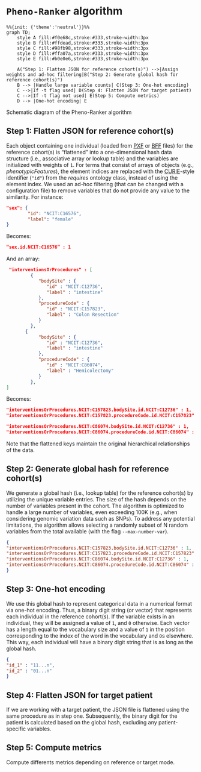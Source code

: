 # `Pheno-Ranker` algorithm

```mermaid
%%{init: {'theme':'neutral'}}%%
graph TD;
    style A fill:#f0e68c,stroke:#333,stroke-width:3px
    style B fill:#ffdead,stroke:#333,stroke-width:3px
    style C fill:#98fb98,stroke:#333,stroke-width:3px
    style D fill:#ffa07a,stroke:#333,stroke-width:3px
    style E fill:#b0e0e6,stroke:#333,stroke-width:3px

    A("Step 1: Flatten JSON for reference cohort(s)") -->|Assign weights and ad-hoc filtering|B("Step 2: Generate global hash for reference cohort(s)")
    B --> |Handle large variable counts| C(Step 3: One-hot encoding)
    C -->|If -t flag used| D(Step 4: Flatten JSON for target patient)
    C -->|If -t flag not used| E(Step 5: Compute metrics)
    D --> |One-hot encoding| E
```

<figcaption>Schematic diagram of the Pheno-Ranker algorithm</figcaption>

## Step 1: Flatten JSON for reference cohort(s)

Each object containing one individual (loaded from [PXF](pxf.md) or [BFF](bff.md) files) for the reference cohort(s) is “flattened” into a one-dimensional hash data structure (i.e., associative array or lookup table) and the variables are initialized with weights of `1`. For terms that consist of arrays of objects (e.g., _phenotypicFeatures_), the element indices are replaced with the [CURIE](https://www.w3.org/TR/curie/)-style identifier (`"id"`) from the _requires_ ontology class, instead of using the element index. We used an ad-hoc filtering (that can be changed with a configuration file) to remove variables that do not provide any value to the similarity. For instance:

```json
"sex": {
        "id": "NCIT:C16576",
        "label": "female"
}
```

Becomes:

```json
“sex.id.NCIT:C16576” : 1
```

And an array:

```json
 "interventionsOrProcedures" : [
         {
            "bodySite" : {
               "id" : "NCIT:C12736",
               "label" : "intestine"
            },
            "procedureCode" : {
               "id" : "NCIT:C157823",
               "label" : "Colon Resection"
            }
         },
       {
            "bodySite" : {
               "id" : "NCIT:C12736",
               "label" : "intestine"
            },
            "procedureCode" : {
               "id" : "NCIT:C86074",
               "label" : "Hemicolectomy"
            }
         },
]

```

Becomes:
```json
"interventionsOrProcedures.NCIT:C157823.bodySite.id.NCIT:C12736" : 1,
"interventionsOrProcedures.NCIT:C157823.procedureCode.id.NCIT:C157823" : 1,

"interventionsOrProcedures.NCIT:C86074.bodySite.id.NCIT:C12736" : 1,
"interventionsOrProcedures.NCIT:C86074.procedureCode.id.NCIT:C86074" : 1,
```

Note that the flattened keys maintain the original hierarchical relationships of the data.

## Step 2: Generate global hash for reference cohort(s)

We generate a global hash (i.e., lookup table) for the reference cohort(s) by utilizing the unique variable entries. The size of the hash depends on the number of variables present in the cohort. The algorithm is optimized to handle a large number of variables, even exceeding 100K (e.g., when considering genomic variation data such as SNPs). To address any potential limitations, the algorithm allows selecting a randomly subset of N random variables from the total available (with the flag `--max-number-var`).

```json
{
"interventionsOrProcedures.NCIT:C157823.bodySite.id.NCIT:C12736" : 1,
"interventionsOrProcedures.NCIT:C157823.procedureCode.id.NCIT:C157823" : 1,
"interventionsOrProcedures.NCIT:C86074.bodySite.id.NCIT:C12736" : 1,
"interventionsOrProcedures.NCIT:C86074.procedureCode.id.NCIT:C86074" : 1,
}
```

## Step 3: One-hot encoding

We use this global hash to represent categorical data in a numerical format via one-hot encoding. Thus, a binary digit string (or vector) that represents each individual in the reference cohort(s). If the variable exists in an individual, they will be assigned a value of `1`, and `0` otherwise. Each vector has a length equal to the vocabulary size and a value of `1` in the position corresponding to the index of the word in the vocabulary and `0`s elsewhere. This way, each individual will have a binary digit string that is as long as the global hash. 

```json
{
"id_1" : "11...n",
"id_2" : "01...n"
}
```

## Step 4: Flatten JSON for target patient

If we are working with a target patient, the JSON file is flattened using the same procedure as in step one. Subsequently, the binary digit for the patient is calculated based on the global hash, excluding any patient-specific variables.

## Step 5: Compute metrics

Compute differents metrics depending on reference or target mode.
